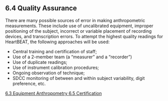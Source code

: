 ## 6.4 Quality Assurance

There are many possible sources of error in making anthropometric measurements. These include use of uncalibrated equipment, improper positioning of the subject, incorrect or variable placement of recording devices, and transcription errors. To attempt the highest quality readings for HeartBEAT, the following approaches will be used:

* Central training and certification of staff;
* Use of a 2-member team (a “measurer” and a “recorder”)
* Use of duplicate readings; 
* Use of  instrument calibration procedures; 
* Ongoing observation of technique; 
* SDCC monitoring of between and within subject variability, digit preference, etc.


<div class="center">
<div class="btn-group">
  <a href=":pages_path:/manuals/anthropometry/6-03-equipment.md" class="btn btn-default">
    <span class="glyphicon glyphicon-chevron-left"></span>
    6.3 Equipment
  </a>

  <a href=":pages_path:/manuals/anthropometry" class="btn btn-default">
    <span class="glyphicon glyphicon-chevron-up"></span>
    Anthropometry
  </a>

  <a href=":pages_path:/manuals/antropometry/6-05-certification.md" class="btn btn-success">
    6.5 Certification
    <span class="glyphicon glyphicon-chevron-right"></span>
  </a>
</div>
</div>